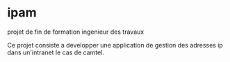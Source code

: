 # ipam
projet de fin de formation ingenieur des travaux 

Ce projet consiste a developper une application de gestion des adresses ip dans un'intranet le cas de camtel. 
